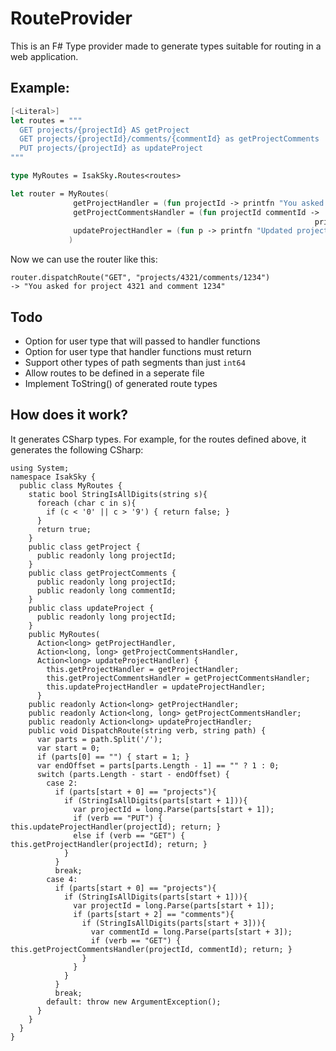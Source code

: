 # RouteProvider

This is an F# Type provider made to generate types suitable for routing in a web application.

## Example: 

``` Fsharp
[<Literal>]
let routes = """
  GET projects/{projectId} AS getProject
  GET projects/{projectId}/comments/{commentId} as getProjectComments
  PUT projects/{projectId} as updateProject
"""

type MyRoutes = IsakSky.Routes<routes>

let router = MyRoutes(
              getProjectHandler = (fun projectId -> printfn "You asked for project %d" projectId),
              getProjectCommentsHandler = (fun projectId commentId ->
                                                                    printfn "You asked for project %d and comment %d" projectId commentId),
              updateProjectHandler = (fun p -> printfn "Updated project %d" p)
             )
```

Now we can use the router like this:

    router.dispatchRoute("GET", "projects/4321/comments/1234")
    -> "You asked for project 4321 and comment 1234"

## Todo
- Option for user type that will passed to handler functions
- Option for user type that handler functions must return
- Support other types of path segments than just ```int64```
- Allow routes to be defined in a seperate file
- Implement ToString() of generated route types

## How does it work?

It generates CSharp types. For example, for the routes defined above, it generates the following CSharp:

```CSharp
using System;
namespace IsakSky {
  public class MyRoutes {
    static bool StringIsAllDigits(string s){
      foreach (char c in s){
        if (c < '0' || c > '9') { return false; }
      }
      return true;
    }
    public class getProject {
      public readonly long projectId;
    }
    public class getProjectComments {
      public readonly long projectId;
      public readonly long commentId;
    }
    public class updateProject {
      public readonly long projectId;
    }
    public MyRoutes(
      Action<long> getProjectHandler,
      Action<long, long> getProjectCommentsHandler,
      Action<long> updateProjectHandler) {
        this.getProjectHandler = getProjectHandler;
        this.getProjectCommentsHandler = getProjectCommentsHandler;
        this.updateProjectHandler = updateProjectHandler;
      }
    public readonly Action<long> getProjectHandler;
    public readonly Action<long, long> getProjectCommentsHandler;
    public readonly Action<long> updateProjectHandler;
    public void DispatchRoute(string verb, string path) {
      var parts = path.Split('/');
      var start = 0;
      if (parts[0] == "") { start = 1; }
      var endOffset = parts[parts.Length - 1] == "" ? 1 : 0;
      switch (parts.Length - start - endOffset) {
        case 2:
          if (parts[start + 0] == "projects"){
            if (StringIsAllDigits(parts[start + 1])){
              var projectId = long.Parse(parts[start + 1]);
              if (verb == "PUT") { this.updateProjectHandler(projectId); return; }
              else if (verb == "GET") { this.getProjectHandler(projectId); return; }
            }
          }
          break;
        case 4:
          if (parts[start + 0] == "projects"){
            if (StringIsAllDigits(parts[start + 1])){
              var projectId = long.Parse(parts[start + 1]);
              if (parts[start + 2] == "comments"){
                if (StringIsAllDigits(parts[start + 3])){
                  var commentId = long.Parse(parts[start + 3]);
                  if (verb == "GET") { this.getProjectCommentsHandler(projectId, commentId); return; }
                }
              }
            }
          }
          break;
        default: throw new ArgumentException();
      }
    }
  }
}
```

